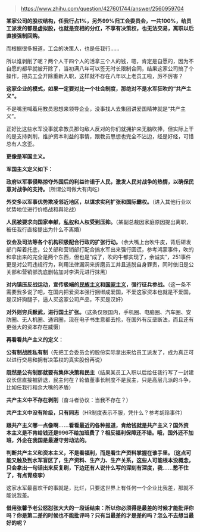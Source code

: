 > https://www.zhihu.com/question/427601744/answer/2560959704





**某家公司的股权结构，任我行占1%，另外99%归工会委员会，一共100%，给员工派发的都是虚拟股，也就是变相的分红，不享有决策权，也无法交易，离职以后直接强制回购。**

而根据很多报道，工会的决策人，也是任我行……

所以谁剥削了呢？两个人干四个人的活拿三个人的钱，嗯，肯定是自愿的，因为不自愿的都早就被开除了，当初满八年可以签无时长限制合同，结果这家公司搞了个操作，把员工全开除重新入职，这样就不存在八年以上老员工啦，厉不厉害？

**这家企业的模式，如果一定要对比一个社会制度，那绝对不是水军狂吹的“共产主义”。**

不是嘴里喊着用教员思想来领导企业，没事找人去集团讲爱国精神就是“共产主义”。

正好比这些水军没事就拿教员那句敌人反对的你们就拥护来无脑吹捧，但实际上干的是支持剥削，维护资本利益的事情，跟教员思想也完全不沾边，经是好经，可惜总有人念歪。

**更像是军国主义。**

**军国主义定义如下：**

**政府以军事侵略掠夺外国后的利益许诺于人民，激发人民对战争的热情，以确保民意对战争的支持。**（所谓公司做大有肉吃）

**外交多以军事优势欺凌邻近地区，以谋求实利扩张和国际霸权。**（进入其他行业以优势地位进行价格战和舆论战）

**人民被要求向国家奉献，[私权](https://link.zhihu.com/?target=https%3A//zh.m.wikipedia.org/wiki/%25E7%25A7%2581%25E6%25AC%258A)和人权受到压抑。**（某副总裁因家庭原因提出离职，被任我行直接提出为什么不离婚）

**议会及司法等各个机构积极配合行政的扩张行动。**（余大嘴上台吹牛皮，背后研发部门帮着托底，公关部和营销部打配合搞水军出来强行圆谎，参考鸿蒙事件，吹的和拿出来的完全是两个东西，但也是“成了，吹的牛都实现了，余诚实”，251事件更是对公司违规行为，利用法律漏洞来折磨员工并且逃脱自身罪责，同时依旧是公关部和营销部洗底删帖加对李洪元进行抹黑）

**对内镇压反战运动，宣传极端的[民族主义](https://link.zhihu.com/?target=https%3A//zh.m.wikipedia.org/wiki/%25E6%25B0%2591%25E6%2597%258F%25E4%25B8%25BB%25E7%25BE%25A9)和[国家主义](https://link.zhihu.com/?target=https%3A//zh.m.wikipedia.org/wiki/%25E5%259C%258B%25E5%25AE%25B6%25E4%25B8%25BB%25E7%25BE%25A9)，强行征兵参战。**（这一条不需要我多说了吧，在国内把爱资本强行捆绑成爱国，不爱这家资本也就是不爱国，是汉奸狗腿子，逼人买这家公司产品，不买是汉奸）

**对外则穷兵黩武，进行国土扩张。**（这条仅限国内，手机圈、电脑圈、汽车圈、安防圈、无人机圈、通讯圈，现在电子书生意都去抢，在国外有反垄断法，而且还有更强大的资本存在威慑）

**再看看共产主义的定义：**

**公有制战胜私有制**（先把工会委员会的股份实际拿出来给员工派发了，成为真正可以进行交易和拥有决策权的真实股份再说）

**既然是公有制那就要有集体决策和民主**（结果某员工入职以后给任我行写了一封建议长信直接被辞退，民主何在？轮值董事长制度不是民主，只是高层几派的斗争，比如任我行和余大嘴的矛盾）

**共产主义中不存在剥削**（奋斗者协议：当我不存在？）

**共产主义中没有阶级，只有同志**（HR制度表示不服，凭什么？参考胡玲事件）

**跟共产主义哪一点像啊……看看最近的各种报道，肯给钱就是共产主义？国外资本主义是不肯给钱还是996不给加班费了？相反福利保障还不错。哦，国外还不加班，外企在我国是最遵守劳动法的。**

**判断共产主义和资本主义，不是看福利，而是看生产资料掌握在谁手里。（这点可能又触及到水军盲区了，生产资料、生产力、生产关系，这些人可能根本没概念，只会拿出一句话出来反复刷，下边还有人说什么写的深刻有深度，我……憋不住了，有点胃痉挛）**

这家水军最喜欢干的事就是，比烂，只要这世界上有任何一个企业比我差，那就不能说我差。

**借用张馨予老公怒怼张大大的一段话结束：所以你必须得是最差的时候才能批评你吗？你是第二差的时候也不能批评吗？只有当最差的才是差的吗？怎么不去想当最好的呢？**




